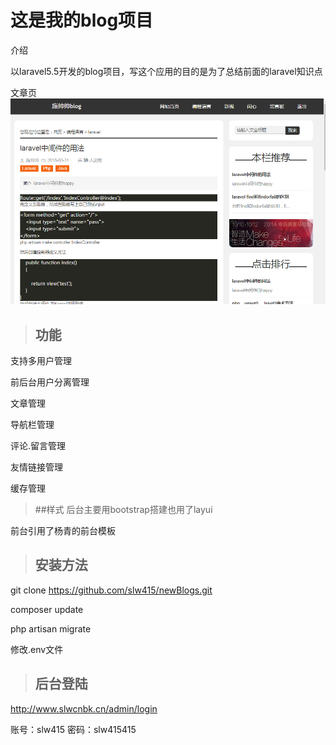 # 这是我的blog项目

介绍

以laravel5.5开发的blog项目，写这个应用的目的是为了总结前面的laravel知识点

文章页
![文章页](public/images/3.png)

>## 功能
支持多用户管理

前后台用户分离管理

文章管理

导航栏管理

评论.留言管理

友情链接管理

缓存管理

>##样式
后台主要用bootstrap搭建也用了layui

前台引用了杨青的前台模板

>## 安装方法

git clone https://github.com/slw415/newBlogs.git

composer update

php artisan migrate

修改.env文件 

>## 后台登陆

http://www.slwcnbk.cn/admin/login

账号：slw415 密码：slw415415
  